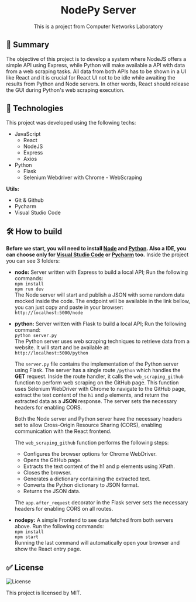 
<h1 align="center"> NodePy Server</h1>

<p align="center">
This is a project from Computer Networks Laboratory<br/>
</p>

## 📜 Summary
The objective of this project is to develop a system where NodeJS offers a simple API using Express, while Python will make available a API with data from a web scraping tasks. All data from both APIs has to be shown in a UI like React and it is crucial for React UI not to be idle while awaiting the results from Python and Node servers. In other words, React should release the GUI during Python's web scraping execution.

## 🚀 Technologies

This project was developed using the following techs:
 - JavaScript 
	 - React
	 - NodeJS
	 - Express
	 - Axios
 - Python 
	 - Flask
	 - Selenium Webdriver with Chrome - WebScraping
	 
****Utils:****
- Git & Github
- Pycharm
- Visual Studio Code

## 🛠️ How to build
**Before we start, you will need to install [Node](https://nodejs.org/en) and [Python](https://www.python.org). Also a IDE, you can choose only for [Visual Studio Code](https://code.visualstudio.com) or [Pycharm](https://www.jetbrains.com/pt-br/pycharm/) too.**
Inside the project you can see 3 folders:
 - **node:** Server written with Express to build a local API;
	 Run the following commands: <br> 
	``npm install`` <br>
	``npm run dev`` <br>
	The Node server will start and publish a JSON with some random data mocked inside the code. The endpoint will be available in the link bellow, you can just copy and paste in your browser: <br>
	``http://localhost:5000/node``
 - **python:** Server written with Flask to build a local API;
	 Run the following command: <br>
	``python server.py`` <br>
	The Python server uses web scraping techniques to retrieve data from a website. It will start and be available at: <br>
	``http://localhost:5000/python`` <br>
	
	The `server.py` file contains the implementation of the Python server using Flask. The server has a single route `/python` which handles the **GET** request. Inside the route handler, it calls the `web_scraping_github` function to perform web scraping on the GitHub page. This function uses Selenium WebDriver with Chrome to navigate to the GitHub page, extract the text content of the `h1` and `p` elements, and return the extracted data as a **JSON** response. The server sets the necessary headers for enabling CORS. <br> 

	Both the Node server and Python server have the necessary headers set to allow Cross-Origin Resource Sharing (CORS), enabling communication with the React frontend. <br>

	The `web_scraping_github` function performs the following steps:

	- Configures the browser options for Chrome WebDriver.
	- Opens the GitHub page.
	- Extracts the text content of the h1 and p elements using XPath.
	- Closes the browser.
	- Generates a dictionary containing the extracted text.
	- Converts the Python dictionary to JSON format.
	- Returns the JSON data. <br> 
	
	The `app.after_request` decorator in the Flask server sets the necessary headers for enabling CORS on all routes.
	
 - **nodepy:** A simple Frontend to see data fetched from both servers above.
	 Run the following commands: <br>
     ``npm install`` <br>
	 ``npm start`` <br>
	 Running the last command will automatically open your browser and show the React entry page.


## ✅ License

<p>
  <img alt="License" src="https://img.shields.io/static/v1?label=license&message=MIT&color=49AA26&labelColor=000000">
</p>

This project is licensed by MIT.

